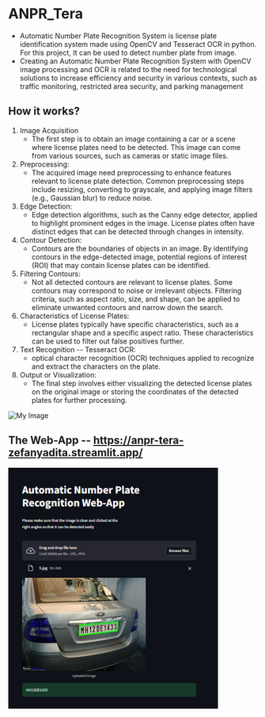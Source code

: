 # ANPR_Tera

- Automatic Number Plate Recognition System is license plate identification system made using OpenCV and Tesseract OCR in python. For this project, It can be used to detect number plate from image.
- Creating an Automatic Number Plate Recognition System with OpenCV image processing and OCR is related to the need for technological solutions to increase efficiency and security in
various contexts, such as traffic monitoring, restricted area security, and parking management

## How it works?
1. Image Acquisition
   - The first step is to obtain an image containing a car or a scene where license plates need to be detected. This image can come from various sources, such as cameras or static image files.
2. Preprocessing:
   - The acquired image need preprocessing to enhance features relevant to license plate detection. Common preprocessing steps include resizing, converting to grayscale, and applying image filters (e.g., Gaussian blur) to reduce noise.
3. Edge Detection:
   - Edge detection algorithms, such as the Canny edge detector, applied to highlight prominent edges in the image. License plates often have distinct edges that can be detected through changes in intensity.
4. Contour Detection:
   - Contours are the boundaries of objects in an image. By identifying contours in the edge-detected image, potential regions of interest (ROI) that may contain license plates can be identified.
5. Filtering Contours:
    - Not all detected contours are relevant to license plates. Some contours may correspond to noise or irrelevant objects. Filtering criteria, such as aspect ratio, size, and shape, can be applied to eliminate unwanted contours and narrow down the search.
6. Characteristics of License Plates:
    - License plates typically have specific characteristics, such as a rectangular shape and a specific aspect ratio. These characteristics can be used to filter out false positives further.
7. Text Recognition -- Tesseract OCR:
    - optical character recognition (OCR) techniques applied to recognize and extract the characters on the plate.
8. Output or Visualization:
    - The final step involves either visualizing the detected license plates on the original image or storing the coordinates of the detected plates for further processing.

![My Image](1.jpeg)

## The Web-App -- https://anpr-tera-zefanyadita.streamlit.app/
![My Image](webapp.png)
